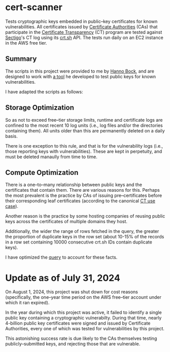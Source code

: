 # cert-scanner
Tests cryptographic keys embedded in public&ndash;key certificates for known vulnerabilities. All certificates issued by [Certificate Authorities](https://en.wikipedia.org/wiki/Certificate_authority) (CAs) that participate in the [Certificate Transparency](https://en.wikipedia.org/wiki/Certificate_Transparency) (CT) program are tested against [Sectigo](https://www.sectigo.com/)'s CT log using its [crt.sh](https://crt.sh) API. The tests run daily on an EC2 instance in the AWS free tier.

## Summary

The scripts in this project were provided to me by [Hanno Bock](https://hboeck.de/en/), and are designed to work  with [a tool](https://github.com/badkeys/badkeys) he developed to test public keys for known vulnerabilities.

I have adapted the scripts as follows:

## Storage Optimization
So as not to exceed free&ndash;tier storage limits, runtime and certificate logs are confined to the most recent 10 log units (i.e., log files and/or the directories containing them). All units older than this are permanently deleted on a daily basis.

There is one exception to this rule, and that is for the vulnerability logs (i.e., those reporting keys with vulnerabilities). These are kept in perpetuity, and must be deleted manaully from time to time.

## Compute Optimization
There is a one&ndash;to&ndash;many relationship between public keys and the certificates that contain them. There are various reasons for this. Perhaps the most prevalent is the practice by CAs of issuing pre&ndash;certificates before their corresponding leaf certificates (according to the canonical [CT use case](https://certificate.transparency.dev/howctworks/)).

Another reason is the practice by some hosting companies of reusing public keys across the certificates of multiple domains they host.

Additionally, the wider the range of rows fetched in the query, the greater the proportion of duplicate keys in the row set (about 10-15% of the records in a row set containing 10000 consecutive crt.sh IDs contain duplicate keys).

I have optimized the [query](https://github.com/dchampion/cert-scanner/blob/main/sql/get_range_no_dups.sql) to account for these facts.

# Update as of July 31, 2024
On August 1, 2024, this project was shut down for cost reasons (specifically, the one&ndash;year time period on the AWS free&ndash;tier account under which it ran expired).

In the year during which this project was active, it failed to identify a single public key containing a cryptographic vulnerabilty. During that time, nearly 4-billion public key certificates were signed and issued by Certificate Authorities, every one of which was tested for vulnerabilities by this project.

This astonishing success rate is due likely to the CAs themselves testing publicly&ndash;submitted keys, and rejecting those that are vulnerable.